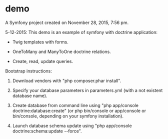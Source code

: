 demo
====

A Symfony project created on November 28, 2015, 7:56 pm.

5-12-2015:
This demo is an example of symfony with doctrine application:

* Twig templates with forms.

* OneToMany and ManyToOne doctrine relations.

* Create, read, update queries.

Bootstrap instructions:

1. Download vendors with "php composer.phar install".

2. Specify your database parameters in parameters.yml (with a not existent database name).

3. Create database from command line using "php app/console doctrine:database:create" (or php bin/console or app/console or bin/console, depending on your symfony installation).

4. Launch database schema update using "php app/console doctrine:schema:update --force".